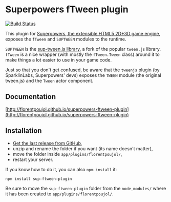 # Superpowers fTween plugin

[![Build Status](https://travis-ci.org/florentpoujol/superpowers-ftween-plugin.svg?branch=travis)](https://travis-ci.org/florentpoujol/superpowers-ftween-plugin)

This plugin for [Superpowers, the extensible HTML5 2D+3D game engine](http://sparklinlabs.com), exposes the `fTween` and `SUPTWEEN` modules to the runtime.

`SUPTWEEN` is the [sup-tween.js library](https://github.com/florentpoujol/sup-tween.js), a fork of the popular `tween.js` library.  
`fTween` is a nice wrapper (with mostly the `fTween.Tween` class) around it to make things a lot easier to use in your game code.

Just so that you don't get confused, be aware that the `tweenjs` plugin (by SparklinLabs, Superpowers' devs) exposes the `TWEEN` module (the original tween.js) and the `Tween` actor component.

## Documentation

[http://florentpoujol.github.io/superpowers-ftween-plugin](http://florentpoujol.github.io/superpowers-ftween-plugin)

## Installation

- [Get the last release from GitHub](https://github.com/florentpoujol/superpowers-ftween-plugin/releases/tag/v0.1.0),
- unzip and rename the folder if you want (its name doesn't matter),
- move the folder inside `app/plugins/florentpoujol/`,
- restart your server.

If you know how to do it, you can also `npm install` it:

    npm install sup-ftween-plugin

Be sure to move the `sup-ftween-plugin` folder from the `node_modules/` where it has been created to `app/plugins/florentpoujol/`.
